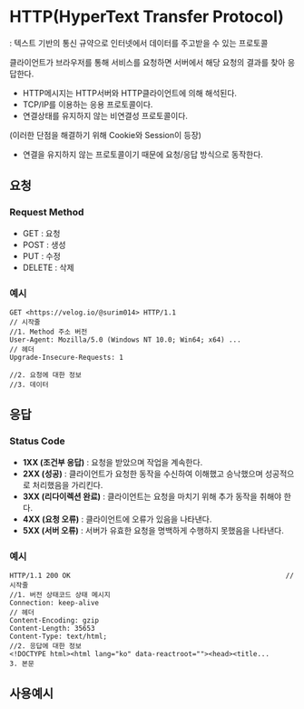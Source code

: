 # HTTP(HyperText Transfer Protocol)

: 텍스트 기반의 통신 규약으로 인터넷에서 데이터를 주고받을 수 있는 프로토콜

클라이언트가 브라우저를 통해 서비스를 요청하면 서버에서 해당 요청의 결과를 찾아 응답한다.

- HTTP메시지는 HTTP서버와 HTTP클라이언트에 의해 해석된다.
- TCP/IP를 이용하는 응용 프로토콜이다.
- 연결상태를 유지하지 않는 비연결성 프로토콜이다.

(이러한 단점을 해결하기 위해 Cookie와 Session이 등장)

- 연결을 유지하지 않는 프로토콜이기 때문에 요청/응답 방식으로 동작한다.

## 요청

### Request Method

- GET : 요청
- POST : 생성
- PUT : 수정
- DELETE : 삭제

### 예시

```
GET <https://velog.io/@surim014> HTTP/1.1								// 시작줄
//1. Method 주소 버전
User-Agent: Mozilla/5.0 (Windows NT 10.0; Win64; x64) ...			  // 헤더
Upgrade-Insecure-Requests: 1

//2. 요청에 대한 정보
//3. 데이터
```

## 응답

### Status Code

- **1XX (조건부 응답)** : 요청을 받았으며 작업을 계속한다.
- **2XX (성공)** : 클라이언트가 요청한 동작을 수신하여 이해했고 승낙했으며 성공적으로 처리했음을 가리킨다.
- **3XX (리다이렉션 완료)** : 클라이언트는 요청을 마치기 위해 추가 동작을 취해야 한다.
- **4XX (요청 오류)** : 클라이언트에 오류가 있음을 나타낸다.
- **5XX (서버 오류)** : 서버가 유효한 요청을 명백하게 수행하지 못했음을 나타낸다.

### 예시

```
HTTP/1.1 200 OK														// 시작줄
//1. 버전 상태코드 상태 메시지
Connection: keep-alive												 // 헤더
Content-Encoding: gzip
Content-Length: 35653
Content-Type: text/html;
//2. 응답에 대한 정보
<!DOCTYPE html><html lang="ko" data-reactroot=""><head><title...
3. 본문
```

## 사용예시